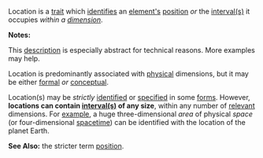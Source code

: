 Location is a [trait](https://github.com/gcassel/Modular-Organization-Terminology/blob/master/terms/trait.md) which [identifies](https://github.com/gcassel/Modular-Organization-Terminology/blob/master/terms/identify.md) an [element's](https://github.com/gcassel/Modular-Organization-Terminology/blob/master/terms/element.md) [position](https://github.com/gcassel/Modular-Organization-Terminology/blob/master/terms/position.md) *or* the [interval(s)](https://github.com/gcassel/Modular-Organization-Terminology/blob/master/terms/interval.md) it occupies *within a [dimension](https://github.com/gcassel/Modular-Organization-Terminology/blob/master/terms/dimension.md)*.

**Notes:**  

This [description](https://github.com/gcassel/Modular-Organization-Terminology/blob/master/terms/describe.md) is especially abstract for technical reasons.  More examples may help. 

Location is predominantly associated with [physical](https://github.com/gcassel/Modular-Organization-Terminology/new/master/terms/physical.md) dimensions, but it may be either [formal](https://github.com/gcassel/Modular-Organization-Terminology/new/master/terms/form.md) *or* [conceptual](https://github.com/gcassel/Modular-Organization-Terminology/new/master/terms/concept.md).

Location(s) may be *strictly* [identified](https://github.com/gcassel/Modular-Organization-Terminology/blob/master/terms/identify.md) or [specified](https://github.com/gcassel/Modular-Organization-Terminology/blob/master/terms/specification.md) in some [forms](https://github.com/gcassel/Modular-Organization-Terminology/blob/master/terms/form.md).  However, **locations can contain  [interval(s)](https://github.com/gcassel/Modular-Organization-Terminology/blob/master/terms/interval.md) of any size**, within any number of [relevant](https://github.com/gcassel/Modular-Organization-Terminology/blob/master/terms/relevance.md) dimensions.  For [example](https://github.com/gcassel/Modular-Organization-Terminology/blob/master/terms/example.md), a huge three-dimensional *area* of physical *space* (or four-dimensional [spacetime](https://github.com/gcassel/Modular-Organization-Terminology/new/master/terms/spacetime.md)) can be identified with the location of the planet Earth.

**See Also:** the stricter term [position](https://github.com/gcassel/Modular-Organization-Terminology/blob/master/terms/position.md).
